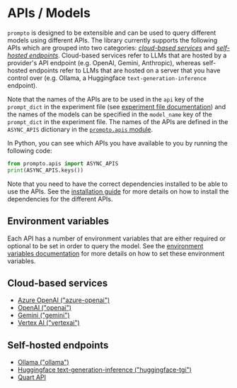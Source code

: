 # APIs / Models

`prompto` is designed to be extensible and can be used to query different models using different APIs. The library currently supports the following APIs which are grouped into two categories: [_cloud-based services_](#cloud-based-services) and [_self-hosted endpoints_](#self-hosted-endpoints). Cloud-based services refer to LLMs that are hosted by a provider's API endpoint (e.g. OpenAI, Gemini, Anthropic), whereas self-hosted endpoints refer to LLMs that are hosted on a server that you have control over (e.g. Ollama, a Huggingface `text-generation-inference` endpoint).

Note that the names of the APIs are to be used in the `api` key of the `prompt_dict` in the experiment file (see [experiment file documentation](experiment_file.md)) and the names of the models can be specified in the `model_name` key of the `prompt_dict` in the experiment file. The names of the APIs are defined in the `ASYNC_APIS` dictionary in the [`prompto.apis` module](https://github.com/alan-turing-institute/prompto/blob/main/src/prompto/apis/__init__.py).

In Python, you can see which APIs you have available to you by running the following code:

```python
from prompto.apis import ASYNC_APIS
print(ASYNC_APIS.keys())
```

Note that you need to have the correct dependencies installed to be able to use the APIs. See the [installation guide](../README.md#installation) for more details on how to install the dependencies for the different APIs.

## Environment variables

Each API has a number of environment variables that are either required or optional to be set in order to query the model. See the [environment variables documentation](environment_variables.md) for more details on how to set these environment variables.

## Cloud-based services

* [Azure OpenAI ("azure-openai")](./azure_openai.md)
* [OpenAI ("openai")](./openai.md)
* [Gemini ("gemini")](./gemini.md)
* [Vertex AI ("vertexai")](./vertexai.md)

## Self-hosted endpoints

* [Ollama ("ollama")](./ollama.md)
* [Huggingface text-generation-inference ("huggingface-tgi")](./huggingface_tgi.md)
* [Quart API](./quart.md)
